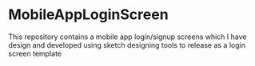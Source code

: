 # MobileAppLoginScreen
This repository contains a mobile app login/signup screens which I have design and developed using sketch designing tools to release as a login screen template 

